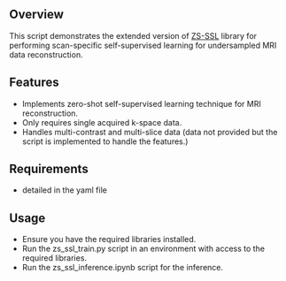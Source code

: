 ## Overview
This script demonstrates the extended version of [ZS-SSL](https://github.com/byaman14/ZS-SSL) library for performing scan-specific self-supervised learning for undersampled MRI data reconstruction.

## Features
- Implements zero-shot self-supervised learning technique for MRI reconstruction.
- Only requires single acquired k-space data.
- Handles multi-contrast and multi-slice data (data not provided but the script is implemented to handle the features.)

## Requirements
- detailed in the yaml file

## Usage
- Ensure you have the required libraries installed.
- Run the zs_ssl_train.py script in an environment with access to the required libraries.
- Run the zs_ssl_inference.ipynb script for the inference.

